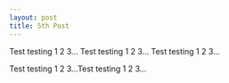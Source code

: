 ```yaml
---
layout: post
title: 5th Post
---
```


Test testing 1 2 3...
Test testing 1 2 3...
Test testing 1 2 3...

Test testing 1 2 3...Test testing 1 2 3...
